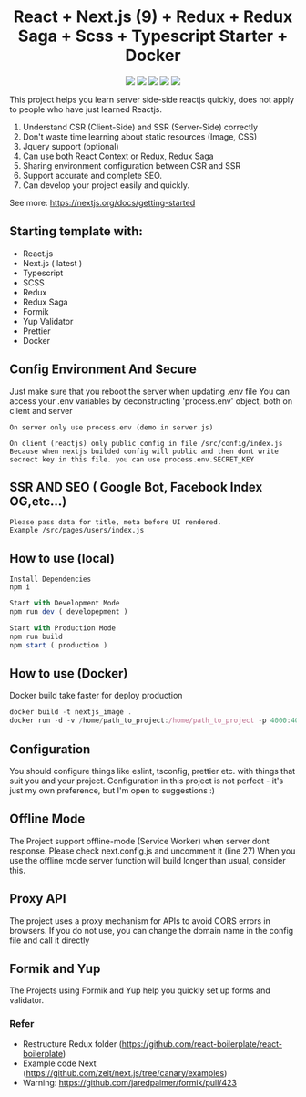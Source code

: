 <h1 align="center">React + Next.js (9) + Redux + Redux Saga + Scss + Typescript Starter + Docker</h1>

<p align="center">
  <a href="https://www.typescriptlang.org/" target="_blank"><img src="https://img.shields.io/badge/Typescript-v3.7.2-blue.svg?logo=TypeScript"></a>
  <a href="https://nextjs.org/" target="_blank"><img src="https://img.shields.io/badge/Next.js-v9.1.1-blueviolet.svg"></a>
  <a href="https://reactjs.org/" target="_blank"><img src="https://img.shields.io/badge/React-v16.5.0-%238DD6F9.svg?logo=React"></a>
  <a href="https://github.com/prettier/prettier" target="_blank"><img src="https://img.shields.io/badge/styled_with-prettier-ff69b4.svg"></a>
  <a href="https://github.com/codica2" target="_blank"><img src="https://img.shields.io/badge/licence-MIT-green.svg" /></a>
</p>

This project helps you learn server side-side reactjs quickly, does not apply to people who have just learned Reactjs.

1. Understand CSR (Client-Side) and SSR (Server-Side) correctly
2. Don't waste time learning about static resources (Image, CSS)
3. Jquery support (optional)
4. Can use both React Context or Redux, Redux Saga
5. Sharing environment configuration between CSR and SSR
6. Support accurate and complete SEO.
7. Can develop your project easily and quickly.

See more: https://nextjs.org/docs/getting-started

## Starting template with:
- React.js 
- Next.js ( latest ) 
- Typescript
- SCSS
- Redux
- Redux Saga
- Formik
- Yup Validator
- Prettier
- Docker


## Config Environment And Secure

Just make sure that you reboot the server when updating .env file 
You can access your .env variables by deconstructing 'process.env' object, both on client and server

```
On server only use process.env (demo in server.js)
```

```
On client (reactjs) only public config in file /src/config/index.js
Because when nextjs builded config will public and then dont write secrect key in this file. you can use process.env.SECRET_KEY 
```


## SSR AND SEO ( Google Bot, Facebook Index OG,etc...)

```
Please pass data for title, meta before UI rendered. 
Example /src/pages/users/index.js
```

## How to use (local)

```
Install Dependencies
npm i
```

```javascript
Start with Development Mode
npm run dev ( developepment )
```


```javascript
Start with Production Mode
npm run build
npm start ( production )
```

## How to use (Docker)

Docker build take faster for deploy production 

```javascript
docker build -t nextjs_image .
docker run -d -v /home/path_to_project:/home/path_to_project -p 4000:4000 --name nextjs_container nextjs_image
```

## Configuration

You should configure things like eslint, tsconfig, prettier etc. with things that suit you and your project.
Configuration in this project is not perfect - it's just my own preference, but I'm open to suggestions :)

## Offline Mode 

The Project support offline-mode (Service Worker) when server dont response. Please check next.config.js and uncomment it (line 27)
When you use the offline mode server function will build longer than usual, consider this.

## Proxy API

The project uses a proxy mechanism for APIs to avoid CORS errors in browsers. If you do not use, you can change the domain name in the config file and call it directly

## Formik and Yup

The Projects using Formik and Yup help you quickly set up forms and validator.

### Refer
- Restructure Redux folder (https://github.com/react-boilerplate/react-boilerplate)
- Example code Next (https://github.com/zeit/next.js/tree/canary/examples)
- Warning: https://github.com/jaredpalmer/formik/pull/423

